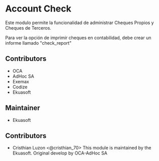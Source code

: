# Account Check

Este modulo permite la funcionalidad de administrar Cheques Propios y Cheques de Terceros.

Para ver la opción de imprimir cheques en  contabilidad, debe crear un informe llamado "check_report"

## Contributors

* OCA
* AdHoc SA
* Exemax
* Codize
* Ekuasoft

## Maintainer

* Ekuasoft

Contributors
------------
* Cristhian Luzon <@cristhian_70>
This module is maintained by the Ekuasoft. Original develop by OCA-AdHoc SA